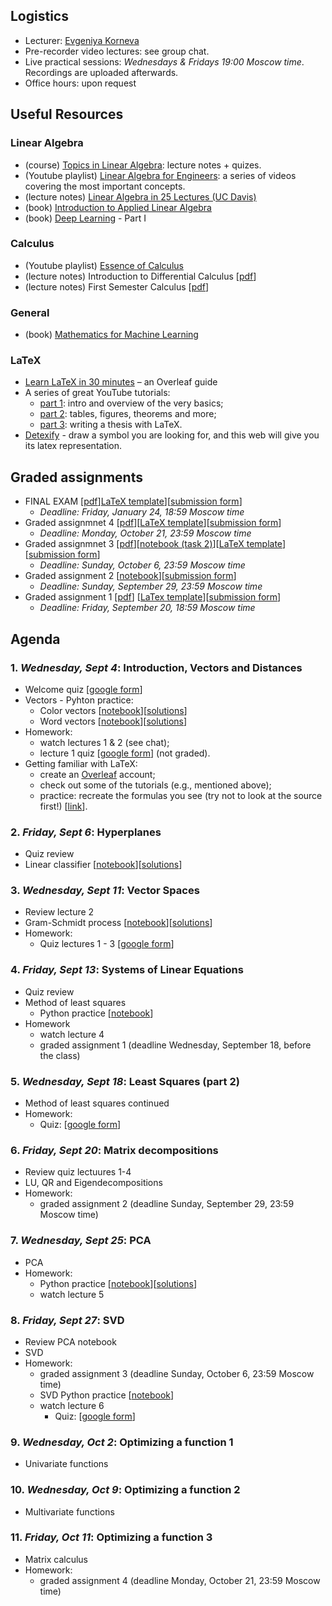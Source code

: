 ## Logistics

- Lecturer: [Evgeniya Korneva](https://www.linkedin.com/in/evgeniyako/)
- Pre-recorder video lectures: see group chat.
- Live practical sessions: *Wednesdays & Fridays 19:00 Moscow time*. Recordings are uploaded afterwards.
- Office hours: upon request

## Useful Resources

### Linear Algebra

- (course) [Topics in Linear Algebra](https://web.auburn.edu/holmerr/2660): lecture notes + quizes.
- (Youtube playlist) [Linear Algebra for Engineers](https://youtube.com/playlist?list=PLkZjai-2Jcxlg-Z1roB0pUwFU-P58tvOx): a series of videos covering the most important concepts.
- (lecture notes) [Linear Algebra in 25 Lectures (UC Davis)](https://www.math.ucdavis.edu/~linear/linear.pdf)
- (book) [Introduction to Applied Linear Algebra](http://vmls-book.stanford.edu/)
- (book) [Deep Learning](https://www.deeplearningbook.org/) - Part I

### Calculus

- (Youtube playlist) [Essence of Calculus](https://youtube.com/playlist?list=PLZHQObOWTQDMsr9K-rj53DwVRMYO3t5Yr)
- (lecture notes) Introduction to Differential Calculus [[pdf](https://www.sydney.edu.au/content/dam/students/documents/mathematics-learning-centre/introduction-to-differential-calculus.pdf)]
- (lecture notes) First Semester Calculus [[pdf](https://people.math.wisc.edu/~angenent/Free-Lecture-Notes/free221.pdf)]

### General

- (book) [Mathematics for Machine Learning](https://mml-book.github.io/)

### LaTeX

- [Learn LaTeX in 30 minutes](https://www.overleaf.com/learn/latex/Learn_LaTeX_in_30_minutes) – an Overleaf guide
- A series of great YouTube tutorials:
    - [part 1](https://youtu.be/Jp0lPj2-DQA): intro and overview of the very basics;
    - [part 2](https://youtu.be/-HvRvBjBAvg): tables, figures, theorems and more;
    - [part 3](https://youtu.be/zqQM66uAig0): writing a thesis with LaTeX.
- [Detexify](https://detexify.kirelabs.org/classify.html) - draw a symbol you are looking for, and this web will give you its latex representation.

## Graded assignments
- FINAL EXAM [[pdf](https://github.com/girafe-ai/math-basics-for-ai/blob/master/graded%20assignments/msai24-final-exam.pdf)][LaTeX template](https://www.overleaf.com/read/nmbndgbqmffr#8406bc)][[submission form](https://forms.gle/8L8yBwq7i1FegMxr7)]
     - *Deadline: Friday, January 24, 18:59 Moscow time*
- Graded assignmnet 4 [[pdf](https://github.com/girafe-ai/math-basics-for-ai/blob/master/graded%20assignments/msai24-graded-assignment-04.pdf)][[LaTeX template](https://www.overleaf.com/read/cqdqnmprvnwj#da8b03)][[submission form](https://forms.gle/rNfM2TVJCyQFDC3u7)]
    - *Deadline: Monday, October 21, 23:59 Moscow time*
- Graded assignmnet 3 [[pdf](https://github.com/girafe-ai/math-basics-for-ai/blob/master/graded%20assignments/msai24-graded-assignment-03.pdf)][[notebook (task 2)](https://colab.research.google.com/drive/1gKnwK-vVCHMmdlCrjj3kPVMbi_TIIaqA?usp=sharing)][[LaTeX template](https://www.overleaf.com/read/rzdffkvpnymv#4d7165)][[submission form](https://forms.gle/JNyoUzaCcm9A7zxi7)]
    - *Deadline: Sunday, October 6, 23:59 Moscow time*
- Graded assignment 2 [[notebook](https://colab.research.google.com/drive/1G2C8fHgRUXEZdj6MLDlqfZEwyKXpL-sP?usp=sharing)][[submission form](https://forms.gle/4NmnpcC4U1HK2d4SA)]
    - *Deadline: Sunday, September 29, 23:59 Moscow time*
- Graded assignment 1 [[pdf](https://github.com/girafe-ai/math-basics-for-ai/blob/master/graded%20assignments/msai24-graded-assignment-01.pdf)] [[LaTex template](https://www.overleaf.com/read/bqqpcbxwzhwf#9e0252)][[submission form](https://forms.gle/qu9sKV9wJgY9QneN6)]
    - *Deadline: Friday, September 20, 18:59 Moscow time*
<!---
- **Final exam** [[pdf](https://github.com/girafe-ai/math-basics-for-ai/blob/master/graded%20assignments/msai23-final-exam.pdf)][[LaTeX template](https://www.overleaf.com/read/shbbwyczsjvd#f2a711)][[submission form](https://forms.gle/W7DnYGLRySjjukJS7)]
    - *Deadline: Monday, November 27, 18:59 Moscow time*
- Graded assignmnet 4 [[pdf](https://github.com/girafe-ai/math-basics-for-ai/blob/master/graded%20assignments/graded-assignment-04.pdf)][[LaTeX template](https://www.overleaf.com/read/tfrjbxjgptbx#575bab)][[submission form](https://forms.gle/ndYhtvi5JvGiALsv7)]
  - *Deadline: Monday, November 6, 18:59 Moscow time*
- Graded assignmnet 3 [[pdf](https://github.com/girafe-ai/math-basics-for-ai/blob/master/graded%20assignments/graded-assignment-03.pdf)][[notebook (task 2)](https://colab.research.google.com/drive/1gKnwK-vVCHMmdlCrjj3kPVMbi_TIIaqA?usp=sharing)][[LaTeX template](https://www.overleaf.com/read/ynpwxkrmybpf)][[submission form](https://forms.gle/GkwGYfFCyz8wUPxy5)]
  - *Deadline: Monday, October 23, 18:59 Moscow time*
- Graded assignment 2 [[notebook](https://colab.research.google.com/drive/1G2C8fHgRUXEZdj6MLDlqfZEwyKXpL-sP?usp=sharing)] [[submission form](https://forms.gle/B6LkbaWZsq7gqoXEA)]
    - *Deadline: Monday, October 16, 18:59 Moscow time*
- Graded assignment 1 [[pdf](https://github.com/girafe-ai/math-basics-for-ai/blob/master/graded%20assignments/graded-assignment-01.pdf)] [[LaTex template](https://www.overleaf.com/read/pvdgdjkchwms)] [[submission form](https://forms.gle/G29haJ8xDNsBwXyh7)]
    - *Deadline: Monday, October 9, 18:59 Moscow time*
--->
## Agenda

### 1. *Wednesday, Sept 4*: Introduction, Vectors and Distances
- Welcome quiz [[google form](https://forms.gle/wvdnQTxeEnzGg2Ff7)]
- Vectors - Pyhton practice:
    - Color vectors [[notebook](https://colab.research.google.com/drive/1mtcmhcz-HCMkDqxJ-roliz-wuN_C32-p?usp=sharing)][[solutions](https://colab.research.google.com/drive/18-jP5VuiuJKfF2ws5so8S0OTrhgaU-WB?usp=sharing)]
    - Word vectors [[notebook](https://colab.research.google.com/drive/1mpO3lKo72Nw-Rx6NoGW0oiqjAvBs--CD?usp=sharing)][[solutions](https://colab.research.google.com/drive/1Xs_skBeYRJRk_BcGZcf3jwT9mSFVrYPN?usp=sharing)]
- Homework:
    - watch lectures 1 & 2 (see chat);
    - lecture 1 quiz [[google form](https://forms.gle/Sx9z1ouHwXhbUx2S7)] (not graded).
- Getting familiar with LaTeX:
    - create an [Overleaf](https://www.overleaf.com/) account;
    - check out some of the tutorials (e.g., mentioned above);
    - practice: recreate the formulas you see (try not to look at the source first!) [[link](https://www.overleaf.com/read/wtqvpbyrgzcj)].
 
### 2. *Friday, Sept 6*: Hyperplanes
- Quiz review
- Linear classifier [[notebook](https://colab.research.google.com/drive/1rilZVq9-P75B0YGmmC8CpLcx_H5vUd1j?usp=sharing)][[solutions](https://colab.research.google.com/drive/1DWDgJU2MTr4keCStRtwBQJT3RpbyQO-u?usp=sharing)]

### 3. *Wednesday, Sept 11*: Vector Spaces
- Review lecture 2
- Gram-Schmidt process [[notebook](https://colab.research.google.com/drive/1YOroseAK4q1xdXH3vj3KLPPZGKZhqSOl?usp=sharing)][[solutions](https://colab.research.google.com/drive/1P7M26zMPhbFN2PhEn3HWMhGv6o6HX90h?usp=sharing)]
- Homework:
    - Quiz lectures 1 - 3 [[google form](https://forms.gle/Xr79ZJ8FiSF1Dgz27)]

### 4. *Friday, Sept 13*: Systems of Linear Equations
- Quiz review
- Method of least squares
    - Python practice [[notebook](https://colab.research.google.com/drive/1zuWIfi_IhmP0JMRmJoyV_DU9WmzpbVLS?usp=sharing)]
- Homework
    - watch lecture 4
    - graded assignment 1 (deadline Wednesday, September 18, before the class)

### 5. *Wednesday, Sept 18*: Least Squares (part 2)
- Method of least squares continued
- Homework:
    - Quiz: [[google form](https://forms.gle/tYN5ZmPgm3rPLKLz6)]

### 6. *Friday, Sept 20*: Matrix decompositions
- Review quiz lectuures 1-4
- LU, QR and Eigendecompositions
- Homework:
    - graded assignment 2 (deadline Sunday, September 29, 23:59 Moscow time)
 
### 7. *Wednesday, Sept 25*: PCA
- PCA
- Homework:
    - Python practice [[notebook](https://colab.research.google.com/drive/1cf-8q5gYsZBDfnFMYG79RnBEXTrpT9-R?usp=sharing)][[solutions](https://colab.research.google.com/drive/14NCSyCsr7sR_YtctaurVDI650CNCiwS3?usp=sharing)]
    - watch lecture 5
 
### 8. *Friday, Sept 27*: SVD
- Review PCA notebook
- SVD
- Homework:
    - graded assignment 3 (deadline Sunday, October 6, 23:59 Moscow time)
    - SVD Python practice [[notebook](https://colab.research.google.com/drive/1sHWWMMhdevgXLuQ4XpdhC48hdzGu7PqY?usp=sharing)]
    - watch lecture 6
        - Quiz: [[google form](https://forms.gle/Cz6jBQ7vQKfZxWy79)]
     
### 9. *Wednesday, Oct 2*: Optimizing a function 1
- Univariate functions

### 10. *Wednesday, Oct 9*: Optimizing a function 2
- Multivariate functions

### 11. *Friday, Oct 11*: Optimizing a function 3
- Matrix calculus
- Homework:
    - graded assignment 4 (deadline Monday, October 21, 23:59 Moscow time)
 
<!---       
### 2. *Monday, Oct 2*
- Quiz review: norms
- Cosine similarity vs. Euclidian distance
- Gram-Schmidt process
- Homework:
    - Gram-Schmidt process [[notebook](https://colab.research.google.com/drive/1YOroseAK4q1xdXH3vj3KLPPZGKZhqSOl?usp=sharing)][[solutions](https://colab.research.google.com/drive/1P7M26zMPhbFN2PhEn3HWMhGv6o6HX90h?usp=sharing)]
    - watch lecture 3
    - graded assignment 1 is OUT (deadline next Monday before the class)
### 3. *Friday, Oct 6* 
- Quiz: lectures 1 - 3 [[google form](https://forms.gle/2snsnCRiMHPQXnLX9)]
- Method of least squares
- Homework
    - *(extended to graded assignmnet)* Python practice [[notebook](https://colab.research.google.com/drive/1zuWIfi_IhmP0JMRmJoyV_DU9WmzpbVLS?usp=sharing)]
    - watch lecture 4
    - graded assignment 1 (deadline Monday, October 9 before the class)
### 4. *Monday, Oct 9*
- Quiz: [[google form](https://forms.gle/f9uA87vKqjcHb6GG8)]
- Homework:
    - graded assignment 2 (deadline Monday, October 16 before the class)
    - review eigendecomposition
### 5. *Friday, Oct 13* 
- PCA
    - Python practice [[notebook](https://colab.research.google.com/drive/1cf-8q5gYsZBDfnFMYG79RnBEXTrpT9-R?usp=sharing)][[solutions](https://colab.research.google.com/drive/14NCSyCsr7sR_YtctaurVDI650CNCiwS3?usp=sharing)]
### 6. *Monday, Oct 16*
- SVD
  - Python practice [[notebook](https://colab.research.google.com/drive/1sHWWMMhdevgXLuQ4XpdhC48hdzGu7PqY?usp=sharing)][[solutions](https://colab.research.google.com/drive/1BtMvBemFQzgfxXCQoP5r4EylgGYx2HgH?usp=sharing)]
### 7. *Friday, Oct 20* 
- Quiz: [[google form](https://forms.gle/2gUFUu1RPQ8ZUFiK6)]
### 8. *Monday, Oct 23*
- Multivariate functions
### 9. *Friday, Oct 27* 
- Chain rule
- Matrix derivatives
### 10. *Monday, Oct 30* 
- Gradient descent
- Integration techniques
--->
